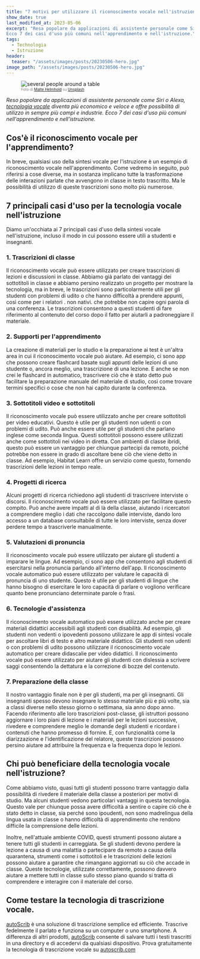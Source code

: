```yaml
---
title: "7 motivi per utilizzare il riconoscimento vocale nell'istruzione."
show_date: true
last_modified_at: 2023-05-06
excerpt: "Resa popolare da applicazioni di assistente personale come Siri o Alexa, la tecnologia vocale sta diventando più economica e veloce e offre possibilità di utilizzo in un numero sempre maggiore di settori e settori.
Ecco 7 dei casi d'uso più comuni nell'apprendimento e nell'istruzione."
tags:
  - Technologia
  - Istruzione
header:
  teaser: "/assets/images/posts/20230506-hero.jpg"
image_path: "/assets/images/posts/20230506-hero.jpg"
---
```


<figure>
<img src="{{ site.url }}{{ site.baseurl }}/assets/images/posts/20230506-hero.jpg" alt="several people around a table" class="full" loading="lazy">
<figcaption style="color:grey; font-size:10px;">Foto di <a href="https://unsplash.com/@maltehelmhold">Malte Helmhold</a> su <a href="https://unsplash.com">Unsplash</a>
  </figcaption>
</figure>

_Reso popolare da applicazioni di assistente personale come Siri o Alexa, [tecnologia vocale](https://it.blog.autoscrib.com/Lo-stato-del-riconoscimento-vocale/) diventa più economico e veloce e offre possibilità di utilizzo in sempre più campi e industrie.
Ecco 7 dei casi d'uso più comuni nell'apprendimento e nell'istruzione._

## Cos'è il riconoscimento vocale per l'apprendimento?

In breve, qualsiasi uso della sintesi vocale per l'istruzione è un esempio di riconoscimento vocale nell'apprendimento. Come vedremo in seguito, può riferirsi a cose diverse, ma in sostanza implicano tutte la trasformazione delle interazioni parlate che avvengono in classe in testo trascritto. Ma le possibilità di utilizzo di queste trascrizioni sono molto più numerose.

## 7 principali casi d'uso per la tecnologia vocale nell'istruzione

Diamo un'occhiata ai 7 principali casi d'uso della sintesi vocale nell'istruzione, incluso il modo in cui possono essere utili a studenti e insegnanti.

### 1. Trascrizioni di classe

Il riconoscimento vocale può essere utilizzato per creare trascrizioni di lezioni e discussioni in classe. Abbiamo già parlato dei vantaggi dei sottotitoli in classe e abbiamo persino realizzato un progetto per mostrare la tecnologia, ma in breve, le trascrizioni sono particolarmente utili per gli studenti con problemi di udito o che hanno difficoltà a prendere appunti, così come per i relatori . non nativi. che potrebbe non capire ogni parola di una conferenza. Le trascrizioni consentono a questi studenti di fare riferimento al contenuto del corso dopo il fatto per aiutarli a padroneggiare il materiale.

### 2. Supporti per l'apprendimento

La creazione di materiali per lo studio e la preparazione ai test è un'altra area in cui il riconoscimento vocale può aiutare. Ad esempio, ci sono app che possono creare flashcard basate sugli appunti delle lezioni di uno studente o, ancora meglio, una trascrizione di una lezione. E anche se non crei le flashcard in automatico, trascrivere ciò che è stato detto può facilitare la preparazione manuale del materiale di studio, così come trovare termini specifici o cose che non hai capito durante la conferenza.

### 3. Sottotitoli video e sottotitoli

Il riconoscimento vocale può essere utilizzato anche per creare sottotitoli per video educativi. Questo è utile per gli studenti non udenti o con problemi di udito. Può anche essere utile per gli studenti che parlano inglese come seconda lingua. Questi sottotitoli possono essere utilizzati anche come sottotitoli nei video in diretta. Con ambienti di classe ibridi, questo può essere un vantaggio per chiunque partecipi da remoto, poiché potrebbe non essere in grado di ascoltare bene ciò che viene detto in classe. Ad esempio, Habitat Learn offre un servizio come questo, fornendo trascrizioni delle lezioni in tempo reale.

### 4. Progetti di ricerca

Alcuni progetti di ricerca richiedono agli studenti di trascrivere interviste o discorsi. Il riconoscimento vocale può essere utilizzato per facilitare questo compito. Può anche avere impatti al di là della classe, aiutando i ricercatori a comprendere meglio i dati che raccolgono dalle interviste, dando loro accesso a un database consultabile di tutte le loro interviste, senza dover perdere tempo a trascriverle manualmente.

### 5. Valutazioni di pronuncia

Il riconoscimento vocale può essere utilizzato per aiutare gli studenti a imparare le lingue. Ad esempio, ci sono app che consentono agli studenti di esercitarsi nella pronuncia parlando all'interno dell'app. Il riconoscimento vocale automatico può essere utilizzato per valutare le capacità di pronuncia di uno studente. Questo è utile per gli studenti di lingue che hanno bisogno di esercitare le loro capacità di parlare o vogliono verificare quanto bene pronunciano determinate parole o frasi.

### 6. Tecnologie d'assistenza

Il riconoscimento vocale automatico può essere utilizzato anche per creare materiali didattici accessibili agli studenti con disabilità. Ad esempio, gli studenti non vedenti o ipovedenti possono utilizzare le app di sintesi vocale per ascoltare libri di testo e altro materiale didattico. Gli studenti non udenti o con problemi di udito possono utilizzare il riconoscimento vocale automatico per creare didascalie per video didattici. Il riconoscimento vocale può essere utilizzato per aiutare gli studenti con dislessia a scrivere saggi consentendo la dettatura e la correzione di bozze del contenuto.

### 7. Preparazione della classe

Il nostro vantaggio finale non è per gli studenti, ma per gli insegnanti. Gli insegnanti spesso devono insegnare lo stesso materiale più e più volte, sia a classi diverse nello stesso giorno o settimana, sia anno dopo anno. Facendo riferimento alle loro trascrizioni post-classe, gli istruttori possono aggiornare i loro piani di lezione e i materiali per le lezioni successive, rivedere e comprendere meglio le domande degli studenti e ricordare i contenuti che hanno promesso di fornire. E, con funzionalità come la diarizzazione e l'identificazione del relatore, queste trascrizioni possono persino aiutare ad attribuire la frequenza e la frequenza dopo le lezioni.

## Chi può beneficiare della tecnologia vocale nell'istruzione?

Come abbiamo visto, quasi tutti gli studenti possono trarre vantaggio dalla possibilità di rivedere il materiale della classe a posteriori per motivi di studio. Ma alcuni studenti vedono particolari vantaggi in questa tecnologia. Questo vale per chiunque possa avere difficoltà a sentire o capire ciò che è stato detto in classe, sia perché sono ipoudenti, non sono madrelingua della lingua usata in classe o hanno difficoltà di apprendimento che rendono difficile la comprensione delle lezioni.

Inoltre, nell'attuale ambiente COVID, questi strumenti possono aiutare a tenere tutti gli studenti in carreggiata. Se gli studenti devono perdere la lezione a causa di una malattia o partecipare da remoto a causa della quarantena, strumenti come i sottotitoli e le trascrizioni delle lezioni possono aiutare a garantire che rimangano aggiornati su ciò che accade in classe. Queste tecnologie, utilizzate correttamente, possono davvero aiutare a mettere tutti in classe sullo stesso piano quando si tratta di comprendere e interagire con il materiale del corso.

## Come testare la tecnologia di trascrizione vocale.
[autoScrib](https://autoscrib.com/) è una soluzione di trascrizione semplice ed efficiente. Trascrive fedelmente il parlato e funziona su un computer o uno smartphone. A differenza di altri prodotti, [autoScrib](https://autoscrib.com/) consente di salvare tutti i testi trascritti in una directory e di accedervi da qualsiasi dispositivo.
Prova gratuitamente la tecnologia di trascrizione vocale su [autoscrib.com](https://autoscrib.com/)